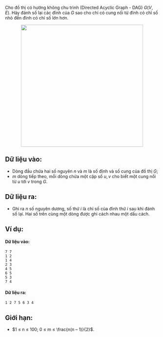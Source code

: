 Cho đồ thị có hướng không chu trình (Directed Acyclic Graph - DAG) $G(V, E)$. Hãy đánh số lại các đỉnh của $G$ sao cho chỉ có cung nối từ đỉnh có chỉ số nhỏ đến đỉnh có chỉ số lớn hơn.
<center><img src="/images/problems/541/TOPOSORT.jpg" width="400px" /></center>

## Dữ liệu vào:
- Dòng đầu chứa hai số nguyên $n$ và $m$ là số đỉnh và số cung của đồ thị $G$;
- $m$ dòng tiếp theo, mỗi dòng chứa một cặp số $u, v$ cho biết một cung nối từ $u$ tới $v$ trong $G$.

## Dữ liệu ra:
- Ghi ra $n$ số nguyên dương, số thứ $i$ là chỉ số của đỉnh thứ $i$ sau khi đánh số lại. Hai số trên cùng một dòng được ghi cách nhau một dấu cách.

## Ví dụ:
#### Dữ liệu vào:
```
7 7
1 2
1 4
2 3
4 5
6 5
5 3
7 4
```

#### Dữ liệu ra:
```
1 2 7 5 6 3 4
```

## Giới hạn:
- $1 ≤ n ≤ 100; 0 ≤ m ≤ \frac{n(n – 1)}{2}$.